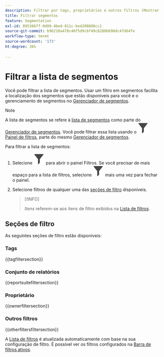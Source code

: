 ```yaml
---
description: Filtrar por tags, proprietários e outros filtros (Mostrar tudo, Meu, Compartilhado comigo, Favoritos e Aprovado).
title: Filtrar segmentos
feature: Segmentation
exl-id: 895366ff-0d09-4bed-811c-be4208880cc1
source-git-commit: b96210a478c46f5d9cbf49c6288b698dc47d64fe
workflow-type: tm+mt
source-wordcount: '173'
ht-degree: 36%

---
```


# Filtrar a lista de segmentos

Você pode filtrar a lista de segmentos. Usar um filtro em segmentos facilita a localização dos segmentos que estão disponíveis para você e o gerenciamento de segmentos no [Gerenciador de segmentos](seg-manage.md).

>[!NOTE]
>
>A lista de segmentos se refere à [lista de segmentos](seg-manage.md#filters-list) como parte do [Gerenciador de segmentos](seg-manage.md). Você pode filtrar essa lista usando o ![Filtro](/help/assets/icons/Filter.svg) [Painel de filtros](seg-manage.md#filter-panel), parte do mesmo [Gerenciador de segmentos](seg-manage.md).
>


Para filtrar a lista de segmentos:

1. Selecione ![Filtro](/help/assets/icons/Filter.svg) para abrir o painel Filtros. Se você precisar de mais espaço para a lista de filtros, selecione ![Filtro](/help/assets/icons/Filter.svg) mais uma vez para fechar o painel.
1. Selecione filtros de qualquer uma das [seções de filtro](#filter-sections) disponíveis.

   >[!INFO]
   >
   >*Itens* referem-se aos itens de filtro exibidos na [Lista de filtros](seg-manage.md#segment-list).
   > 

## Seções de filtro

As seguintes seções de filtro estão disponíveis:

### Tags

{{tagfiltersection}}

### Conjunto de relatórios

{{reportsuitefiltersection}}

### Proprietário

{{ownerfiltersection}}

### Outros filtros

{{otherfiltersfiltersection}}


A [Lista de filtros](seg-manage.md#segment-list) é atualizada automaticamente com base na sua configuração de filtro. É possível ver os filtros configurados na [Barra de filtros ativos](seg-manage.md#active-filter-bar).
